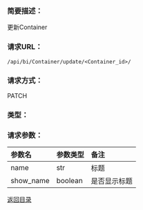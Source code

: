 ### **简要描述：**

更新Container

### **请求URL：**

`/api/bi/Container/update/<Container_id>/`

### **请求方式：**

PATCH

### **类型：**


### **请求参数：**

|参数名|参数类型|备注|
|:--|:--|:--|
|name|str|标题|
|show_name|boolean|是否显示标题|

[返回目录](../base.md)